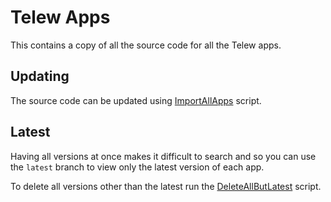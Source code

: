 # Telew Apps

This contains a copy of all the source code for all the Telew apps.

## Updating

The source code can be updated using [ImportAllApps] script.

## Latest

Having all versions at once makes it difficult to search and so you can use the `latest` branch to view only the latest
version of each app.

To delete all versions other than the latest run the [DeleteAllButLatest] script.

[ImportAllApps]: ./src/main/scala/ImportAllApps.scala
[DeleteAllButLatest]: ./src/main/scala/DeleteAllButLatest.scala
